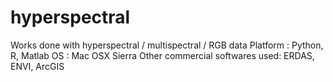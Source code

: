 # hyperspectral

Works done with hyperspectral / multispectral / RGB data
Platform : Python, R, Matlab
OS : Mac OSX Sierra
Other commercial softwares used: ERDAS, ENVI, ArcGIS
